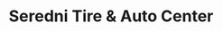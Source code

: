 ---
title: "Seredni Tire & Auto Center"
url: /mechanicsville/seredni-tire-and-auto-center/
shop: car repair
---